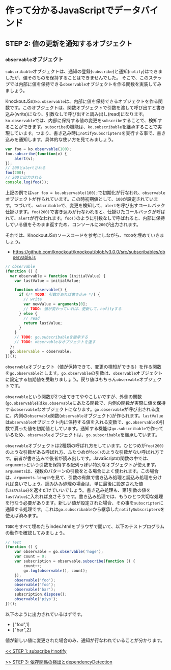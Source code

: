 # 作って分かるJavaScriptでデータバインド

## STEP 2: 値の更新を通知するオブジェクト

### `observable`オブジェクト

`subscribable`オブジェクトは、通知の登録(`subscribe`)と通知(`notify`)はできましたが、値そのものを保持することはできませんでした。
そこで、このステップでは内部に値を保持できる`observable`オブジェクトを作る関数を実装してみましょう。

KnockoutJSの`ko.observable`は、内部に値を保持できるオブジェクトを作る関数です。このオブジェクトは、関数オブジェクトで引数を渡して呼び出すと書き込み(write)になり、引数なしで呼び出すと読み出し(read)になります。`ko.observable`では、内部に保持する値の変更を`subscribe`することで、検知することができます。`subscribe`の機能は、`ko.subscribable`を継承することで実現しています。つまり、書き込み時に`notifySubscripters`を実行する事で、書き込みを通知します。具体的な使い方を見てみましょう。

```javascript
var foo = ko.observable(100);
foo.subscribe(function(v) {
    alert(v);
});
// 200とalertされる
foo(200);
// 200と出力される
console.log(foo());
```

上記の例では`var foo = ko.observable(100);`で初期化が行なわれ、`observable`オブジェクトが作られています。この時初期値として、`100`が設定されています。つづいて、`subcribable`で、変更を検知して、`alert`を呼び出すコールバック仕掛けます。`foo(200)`で書き込みが行なわれると、仕掛けたコールバックが呼ばれて、`alert`が行なわれます。`foo()`のように引数なしで呼ばれると、内部に保持している値をそのまま返すため、コンソールに`200`が出力されます。

それでは、KnockoutJSのソースコードを参考にしながら、`TODO`を埋めていきましょう。

* https://github.com/knockout/knockout/blob/v3.0.0/src/subscribables/observable.js

```javascript
// observable
(function () {
  var observable = function (initialValue) {
    var lastValue = initialValue;

    function observable() {
      if (/* TODO: 引数があれば書き込み */) {
        // write
        var newValue = arguments[0];
        // TODO: 値が変わっていれば、更新して、nofityする
      } else {
        // read
        return lastValue;
      }
    }
    // TODO: go.subscribableを継承する
    // TODO: observableなオブジェクトを返す
  };
  go.observable = observable;
})();
```

`observable`オブジェクト（値が保持できて、変更の検知ができる）を作る関数を`go.observable`とします。`go.observable`の引数は、`observable`オブジェクトに設定する初期値を受取りましょう。戻り値はもちろん`observable`オブジェクトです。

`observable`という関数が2つ出てきてややこしいですが、外側の関数(`go.observable`)は`ko.observable`にあたる関数で、内側の関数が実際に値を保持する`observable`なオブジェクトになります。`go.observable`が呼び出される度に、内側の`observable`関数(`observable`オブジェクト)が作られます。`lastValue`は`observable`オブジェクト内に保持する値を入れる変数で、`go.observable`の引数で貰った値を初期値としています。通知する機能は`go.subscribable`で作っているため、`observable`オブジェクトは、`go.subscribable`を継承しています。

`observable`オブジェクトは2種類の呼ばれ方をしています。ひとつめが`foo(200)`のような引数がある呼ばれ方、ふたつめが`foo()`のような引数がない呼ばれ方です。前者が書き込みで後者が読み出しです。JavaScriptの関数の中では、`arguments`という引数を保持する配列っぽい特別なオブジェクトが使えます。`arguments`は、複数のパターンの引数をとる場合によく使われます。この場合は、`arguments.length`を見て、引数の有無で書き込み処理と読込み処理を分ければ良いでしょう。読み込み処理の場合は、単に最後に設定された値(`lastValue`)を返すだけでいいでしょう。書き込み処理も、第1引数の値を`lastValue`に入れれば良さそうです。書き込み処理では、もうひとつ大切な処理を行なう必要があります。新しい値が設定された場合、その事を`subscripter`に通知する処理です。これは`go.subscribable`から継承した`notifySubscripters`を使えば済みます。

`TODO`をすべて埋めたらindex.htmlをブラウザで開いて、以下のテストプログラムの動作を確認してみましょう。

```javascript
// Test
(function () {
    var observable = go.observable('hoge');
    var count = 0;
    var subscription = observable.subscribe(function () {
        count++;
        go.log(observable(), count);
    });
    observable('foo');
    observable('foo');
    observable('bar');
    subscription.dispose();
    observable('piyo');
})();
```

以下のように出力されているはずです。

* ["foo",1]
* ["bar",2]

値が新しい値に変更された場合のみ、通知が行なわれていることが分かります。

[<< STEP 1: subscribeとnotify](../step1/README.md)

[>> STEP 3: 依存関係の検出とdependencyDetection](../step3/README.md)
